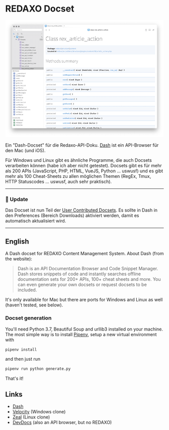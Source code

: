 # REDAXO Docset

![](https://raw.githubusercontent.com/FriendsOfREDAXO/redaxo.docset/assets/assets/dash-screenshot.png)

Ein "Dash-Docset" für die Redaxo-API-Doku.
[Dash](http://kapeli.com/dash/) ist ein API-Browser für den Mac (und iOS).

Für Windows und Linux gibt es ähnliche Programme, die auch Docsets verarbeiten können (habe ich aber nicht getestet). Docsets gibt es für mehr als 200 APIs (JavaScript, PHP, HTML, VueJS, Python ... uswusf) und es gibt mehr als 100 Cheat-Sheets zu allen möglichen Themen (RegEx, Tmux, HTTP Statuscodes ... uswusf, auch sehr praktisch).

---

### 📣 Update

Das Docset ist nun Teil der [User Contributed Docsets](https://github.com/Kapeli/Dash-User-Contributions). Es sollte in Dash in den Preferences (Bereich Downloads) aktiviert werden, damit es automatisch aktualisiert wird.

---

## English

A Dash docset for REDAXO Content Management System.
About Dash (from the website):

> Dash is an API Documentation Browser and Code Snippet Manager. Dash stores snippets of code and instantly searches offline documentation sets for 200+ APIs, 100+ cheat sheets and more. You can even generate your own docsets or request docsets to be included.

It's only available for Mac but there are ports for Windows and Linux as well (haven't tested, see below).

### Docset generation

You'll need Python 3.7, Beautiful Soup and urllib3 installed on your machine.
The most simple way is to install [Pipenv](https://pipenv.readthedocs.io/en/latest/), setup a new virtual environment with

```bash
pipenv install
```

and then just run

```bash
pipenv run python generate.py
```

That's it!

## Links

- [Dash](http://kapeli.com/dash/)
- [Velocity](http://velocity.silverlakesoftware.com/) (Windows clone)
- [Zeal](https://zealdocs.org/) (Linux clone)
- [DevDocs](https://devdocs.io/) (also an API browser, but no REDAXO)
